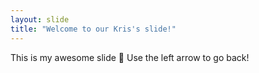 ```yaml
---
layout: slide
title: "Welcome to our Kris's slide!"
---
```


This is my awesome slide 🎉
Use the left arrow to go back!
